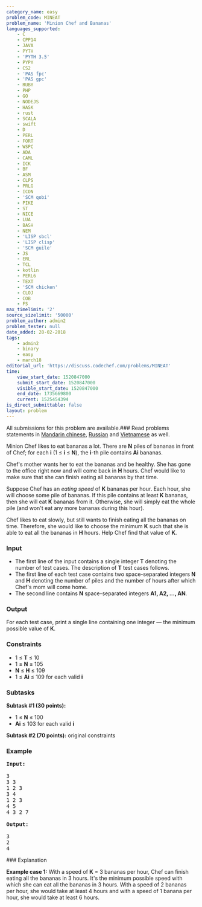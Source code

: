 ```yaml
---
category_name: easy
problem_code: MINEAT
problem_name: 'Minion Chef and Bananas'
languages_supported:
    - C
    - CPP14
    - JAVA
    - PYTH
    - 'PYTH 3.5'
    - PYPY
    - CS2
    - 'PAS fpc'
    - 'PAS gpc'
    - RUBY
    - PHP
    - GO
    - NODEJS
    - HASK
    - rust
    - SCALA
    - swift
    - D
    - PERL
    - FORT
    - WSPC
    - ADA
    - CAML
    - ICK
    - BF
    - ASM
    - CLPS
    - PRLG
    - ICON
    - 'SCM qobi'
    - PIKE
    - ST
    - NICE
    - LUA
    - BASH
    - NEM
    - 'LISP sbcl'
    - 'LISP clisp'
    - 'SCM guile'
    - JS
    - ERL
    - TCL
    - kotlin
    - PERL6
    - TEXT
    - 'SCM chicken'
    - CLOJ
    - COB
    - FS
max_timelimit: '2'
source_sizelimit: '50000'
problem_author: admin2
problem_tester: null
date_added: 28-02-2018
tags:
    - admin2
    - binary
    - easy
    - march18
editorial_url: 'https://discuss.codechef.com/problems/MINEAT'
time:
    view_start_date: 1520847000
    submit_start_date: 1520847000
    visible_start_date: 1520847000
    end_date: 1735669800
    current: 1525454394
is_direct_submittable: false
layout: problem
---
```

All submissions for this problem are available.### Read problems statements in [Mandarin chinese](http://www.codechef.com/download/translated/MARCH18/mandarin/MINEAT.pdf), [Russian](http://www.codechef.com/download/translated/MARCH18/russian/MINEAT.pdf) and [Vietnamese](http://www.codechef.com/download/translated/MARCH18/vietnamese/MINEAT.pdf) as well.

Minion Chef likes to eat bananas a lot. There are **N** piles of bananas in front of Chef; for each **i** (1 ≤ **i** ≤ **N**), the **i**-th pile contains **Ai** bananas.

Chef's mother wants her to eat the bananas and be healthy. She has gone to the office right now and will come back in **H** hours. Chef would like to make sure that she can finish eating all bananas by that time.

Suppose Chef has an _eating speed_ of **K** bananas per hour. Each hour, she will choose some pile of bananas. If this pile contains at least **K** bananas, then she will eat **K** bananas from it. Otherwise, she will simply eat the whole pile (and won't eat any more bananas during this hour).

Chef likes to eat slowly, but still wants to finish eating all the bananas on time. Therefore, she would like to choose the minimum **K** such that she is able to eat all the bananas in **H** hours. Help Chef find that value of **K**.

### Input

- The first line of the input contains a single integer **T** denoting the number of test cases. The description of **T** test cases follows.
- The first line of each test case contains two space-separated integers **N** and **H** denoting the number of piles and the number of hours after which Chef's mom will come home.
- The second line contains **N** space-separated integers **A1, A2, ..., AN**.

### Output

For each test case, print a single line containing one integer — the minimum possible value of **K**.

### Constraints

- 1 ≤ **T** ≤ 10
- 1 ≤ **N** ≤ 105
- **N** ≤ **H** ≤ 109
- 1 ≤ **Ai** ≤ 109 for each valid **i**

### Subtasks

**Subtask #1 (30 points):**

- 1 ≤ **N** ≤ 100
- **Ai** ≤ 103 for each valid **i**

**Subtask #2 (70 points):** original constraints

### Example

<pre><b>Input:</b>

3
3 3
1 2 3
3 4
1 2 3
4 5
4 3 2 7

<b>Output:</b>

3
2
4
</pre>### Explanation

**Example case 1:** With a speed of **K** = 3 bananas per hour, Chef can finish eating all the bananas in 3 hours. It's the minimum possible speed with which she can eat all the bananas in 3 hours. With a speed of 2 bananas per hour, she would take at least 4 hours and with a speed of 1 banana per hour, she would take at least 6 hours.
